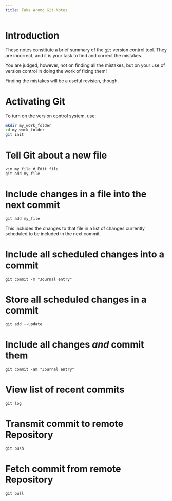 ```yaml
---
title: Fake Wrong Git Notes
---
```


Introduction
============

These notes constitute a brief summary of the `git` version control tool.
They are incorrect, and it is your task to find and correct the mistakes.

You are judged, however, not on finding all the mistakes, but on your use of version control
in doing the work of fixing them!

Finding the mistakes will be a useful revision, though.

Activating Git
==============

To turn on the version control system, use:

``` bash
mkdir my_work_folder
cd my_work_folder
git init
```

Tell Git about a new file
======================

```
vim my_file # Edit file
git add my_file
```

Include changes in a file into the next commit
==============================================

```
git add my_file
```

This includes the changes to that file in a list of changes
currently scheduled to be included in the next commit.

Include all scheduled changes into a commit
===============================================

```
git commit -m "Journal entry"
```

Store all scheduled changes in a commit
==========================================

```
git add --update
```

Include all changes *and* commit them
====================================

```
git commit -am "Journal entry"
```

View list of recent commits
==========================

```
git log
```

Transmit commit to remote Repository
====================================

```
git push
```

Fetch commit from remote Repository
===================================

```
git pull
```
